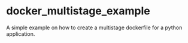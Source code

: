 # docker_multistage_example
A simple example on how to create a multistage dockerfile for a python application.
